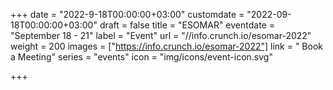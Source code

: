 +++
date = "2022-9-18T00:00:00+03:00"
customdate = "2022-09-18T00:00:00+03:00"
draft = false
title = "ESOMAR"
eventdate = "September 18 - 21"
label = "Event"
url = "//info.crunch.io/esomar-2022"
weight = 200
images = ["https://info.crunch.io/esomar-2022"]
link = " Book a Meeting"
series = "events"
icon = "img/icons/event-icon.svg"

+++